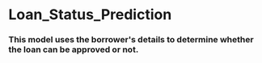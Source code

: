 # Loan_Status_Prediction
### This model uses the borrower's details to determine whether the loan can be approved or not.
